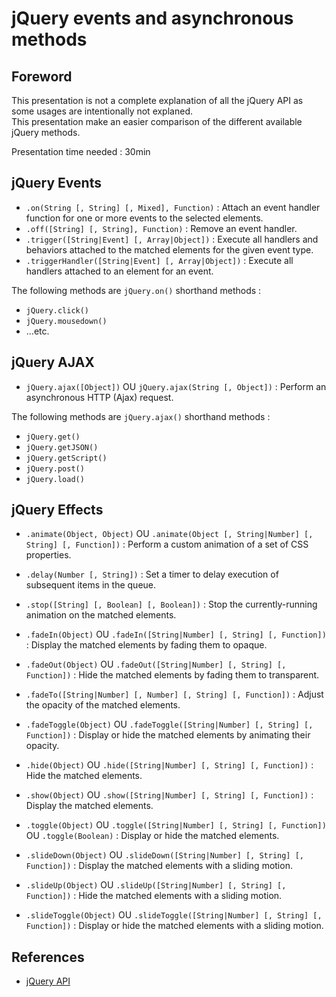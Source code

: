# jQuery events and asynchronous methods

## Foreword

This presentation is not a complete explanation of all the jQuery API as some usages are intentionally not explaned.  
This presentation make an easier comparison of the different available jQuery methods.

Presentation time needed : 30min

## jQuery Events

* `.on(String [, String] [, Mixed], Function)` : Attach an event handler function for one or more events to the selected elements.
* `.off([String] [, String], Function)` : Remove an event handler.
* `.trigger([String|Event] [, Array|Object])` : Execute all handlers and behaviors attached to the matched elements for the given event type.
* `.triggerHandler([String|Event] [, Array|Object])` : Execute all handlers attached to an element for an event.

The following methods are `jQuery.on()` shorthand methods :
* `jQuery.click()`
* `jQuery.mousedown()`
* ...etc.

## jQuery AJAX

* `jQuery.ajax([Object])` OU `jQuery.ajax(String [, Object])` : Perform an asynchronous HTTP (Ajax) request.

The following methods are `jQuery.ajax()` shorthand methods :
* `jQuery.get()`
* `jQuery.getJSON()`
* `jQuery.getScript()`
* `jQuery.post()`
* `jQuery.load()`

## jQuery Effects

* `.animate(Object, Object)` OU `.animate(Object [, String|Number] [, String] [, Function])` : Perform a custom animation of a set of CSS properties.
* `.delay(Number [, String])` : Set a timer to delay execution of subsequent items in the queue.
* `.stop([String] [, Boolean] [, Boolean])` : Stop the currently-running animation on the matched elements.

* `.fadeIn(Object)` OU `.fadeIn([String|Number] [, String] [, Function])` : Display the matched elements by fading them to opaque.
* `.fadeOut(Object)` OU `.fadeOut([String|Number] [, String] [, Function])` : Hide the matched elements by fading them to transparent.
* `.fadeTo([String|Number] [, Number] [, String] [, Function])` : Adjust the opacity of the matched elements.
* `.fadeToggle(Object)` OU `.fadeToggle([String|Number] [, String] [, Function])` : Display or hide the matched elements by animating their opacity.

* `.hide(Object)` OU `.hide([String|Number] [, String] [, Function])` : Hide the matched elements.
* `.show(Object)` OU `.show([String|Number] [, String] [, Function])` : Display the matched elements.
* `.toggle(Object)` OU `.toggle([String|Number] [, String] [, Function])` OU `.toggle(Boolean)` : Display or hide the matched elements.

* `.slideDown(Object)` OU `.slideDown([String|Number] [, String] [, Function])` : Display the matched elements with a sliding motion.
* `.slideUp(Object)` OU `.slideUp([String|Number] [, String] [, Function])` : Hide the matched elements with a sliding motion.
* `.slideToggle(Object)` OU `.slideToggle([String|Number] [, String] [, Function])` : Display or hide the matched elements with a sliding motion.

## References

* [jQuery API](http://api.jquery.com/)
